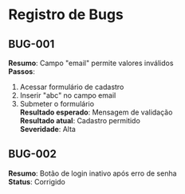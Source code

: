 # Registro de Bugs

## BUG-001
**Resumo**: Campo "email" permite valores inválidos  
**Passos**:
1. Acessar formulário de cadastro
2. Inserir "abc" no campo email
3. Submeter o formulário  
**Resultado esperado**: Mensagem de validação  
**Resultado atual**: Cadastro permitido  
**Severidade**: Alta

## BUG-002
**Resumo**: Botão de login inativo após erro de senha  
**Status**: Corrigido
